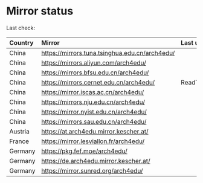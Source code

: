 <script src="./time.js"></script>
# Mirror status
Last check: <script type="text/javascript">localize(1744492821.0995033);</script>

|Country|Mirror|Last update|
|:------|:-----|:----------|
|China|https://mirrors.tuna.tsinghua.edu.cn/arch4edu/|<script type="text/javascript">localize(1744440008);</script>|
|China|https://mirrors.aliyun.com/arch4edu/|<script type="text/javascript">localize(1744440008);</script>|
|China|https://mirrors.bfsu.edu.cn/arch4edu/|<script type="text/javascript">localize(1744440008);</script>|
|China|https://mirrors.cernet.edu.cn/arch4edu/|ReadTimeout|
|China|https://mirror.iscas.ac.cn/arch4edu/|<script type="text/javascript">localize(1744440008);</script>|
|China|https://mirrors.nju.edu.cn/arch4edu/|<script type="text/javascript">localize(1744440008);</script>|
|China|https://mirror.nyist.edu.cn/arch4edu/|<script type="text/javascript">localize(1744440008);</script>|
|China|https://mirrors.sau.edu.cn/arch4edu/|<script type="text/javascript">localize(1731653531);</script>|
|Austria|https://at.arch4edu.mirror.kescher.at/|<script type="text/javascript">localize(1744440008);</script>|
|France|https://mirror.lesviallon.fr/arch4edu/|<script type="text/javascript">localize(1744440008);</script>|
|Germany|https://pkg.fef.moe/arch4edu/|<script type="text/javascript">localize(1744440008);</script>|
|Germany|https://de.arch4edu.mirror.kescher.at/|<script type="text/javascript">localize(1744440008);</script>|
|Germany|https://mirror.sunred.org/arch4edu/|<script type="text/javascript">localize(1744440008);</script>|

<script src="./tablefilter/tablefilter.js"></script>
<script src="./table.js"></script>